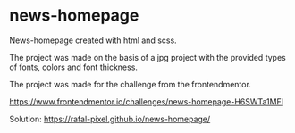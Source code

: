 # news-homepage

News-homepage created with html and scss. 

The project was made on the basis of a jpg project with the provided types of fonts, colors and font thickness.

The project was made for the challenge from the frontendmentor.

https://www.frontendmentor.io/challenges/news-homepage-H6SWTa1MFl

Solution: https://rafal-pixel.github.io/news-homepage/

